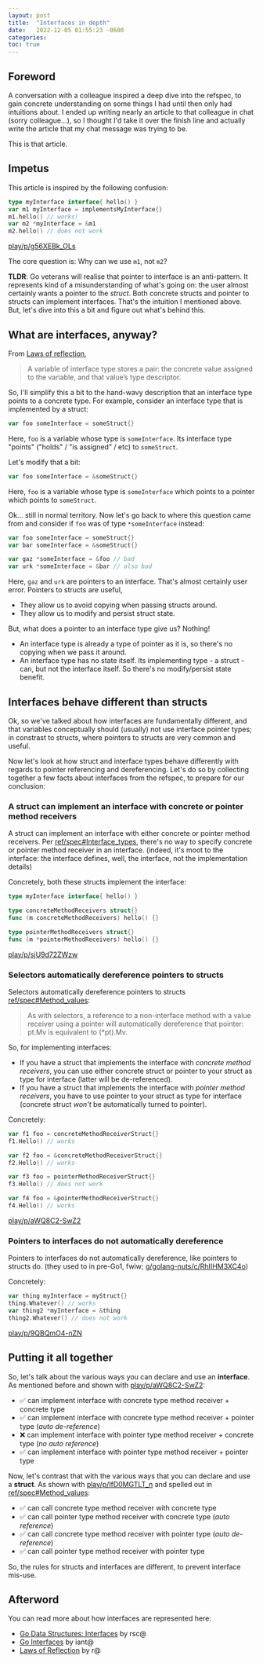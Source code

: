 ```yaml
---
layout: post
title:  "Interfaces in depth"
date:   2022-12-05 01:55:23 -0600
categories: 
toc: true
---
```


## Foreword

A conversation with a colleague inspired a deep dive into the refspec, to gain
concrete understanding on some things I had until then only had intuitions
about. I ended up writing nearly an article to that colleague in chat
(sorry colleague...), so I thought I'd take it over the finish line and actually
write the article that my chat message was trying to be.

This is that article.

## Impetus

This article is inspired by the following confusion:

```go
type myInterface interface{ hello() }
var m1 myInterface = implementsMyInterface{}
m1.hello() // works!
var m2 *myInterface = &m1
m2.hello() // does not work
```

[play/p/g56XEBk_OLs](https://go.dev/play/p/g56XEBk_OLs)

The core question is: Why can we use `m1`, not `m2`?

**TLDR**: Go veterans will realise that pointer to interface is an anti-pattern.
It represents kind of a misunderstanding of what's going on: the user almost
certainly wants a pointer to the _struct_. Both concrete structs and pointer to
structs can implement interfaces. That's the intuition I mentioned above. But,
let's dive into this a bit and figure out what's behind this.

## What are interfaces, anyway?

From [Laws of reflection](https://go.dev/blog/laws-of-reflection),

> A variable of interface type stores a pair: the concrete value assigned to the
variable, and that value’s type descriptor.

So, I'll simplify this a bit to the hand-wavy description that an interface type
points to a concrete type. For example, consider an interface type that is
implemented by a struct:

```go
var foo someInterface = someStruct{}
```

Here, `foo` is a variable whose type is `someInterface`. Its interface type
"points" ("holds" / "is assigned" / etc) to `someStruct`.

Let's modify that a bit:

```go
var foo someInterface = &someStruct{}
```

Here, `foo` is a variable whose type is `someInterface` which points to a
pointer which points to `someStruct`.

Ok... still in normal territory. Now let's go back to where this question came
from and consider if `foo` was of type `*someInterface` instead:

```go
var foo someInterface = someStruct{}
var bar someInterface = &someStruct{}

var gaz *someInterface = &foo // bad
var urk *someInterface = &bar // also bad
```

Here, `gaz` and `urk` are pointers to an interface. That's almost certainly user
error. Pointers to structs are useful,

- They allow us to avoid copying when passing structs around.
- They allow us to modify and persist struct state.

But, what does a pointer to an interface type give us? Nothing!

- An interface type is already a type of pointer as it is, so there's no copying
when we pass it around.
- An interface type has no state itself. Its implementing type - a struct - can,
but not the interface itself. So there's no modify/persist state benefit.

## Interfaces behave different than structs

Ok, so we've talked about how interfaces are fundamentally different, and that
variables conceptually should (usually) not use interface pointer types; in
constrast to structs, where pointers to structs are very common and useful.

Now let's look at how struct and interface types behave differently with regards
to pointer referencing and dereferencing. Let's do so by collecting together a
few facts about interfaces from the refspec, to prepare for our conclusion:

### A struct can implement an interface with concrete or pointer method receivers

A struct can implement an interface with either concrete or pointer method
receivers. Per
[ref/spec#Interface_types](https://go.dev/ref/spec#Interface_types), there's no
way to specify concrete or pointer method receiver in an interface. (indeed,
it's moot to the interface: the interface defines, well, the interface, not the
implementation details)

Concretely, both these structs implement the interface:

```go
type myInterface interface{ hello() }

type concreteMethodReceivers struct{}
func (m concreteMethodReceivers) hello() {}

type pointerMethodReceivers struct{}
func (m *pointerMethodReceivers) hello() {}
```

[play/p/sjU9d72ZWzw](https://go.dev/play/p/sjU9d72ZWzw)

### Selectors automatically dereference pointers to structs

Selectors automatically dereference pointers to structs [ref/spec#Method_values](https://go.dev/ref/spec#Method_values):

> As with selectors, a reference to a non-interface method with a value receiver using a pointer will automatically dereference that pointer: pt.Mv is equivalent to (*pt).Mv.

So, for implementing interfaces:

- If you have a struct that implements the interface with
_concrete method receivers_, you can use either concrete struct or pointer
to your struct as type for interface (latter will be de-referenced).
- If you have a struct that implements the interface with
_pointer method receivers_, you have to use pointer to your struct as type
for interface (concrete struct _won't_ be automatically turned to pointer).

Concretely:

```go
var f1 foo = concreteMethodReceiverStruct{}
f1.Hello() // works

var f2 foo = &concreteMethodReceiverStruct{}
f2.Hello() // works

var f3 foo = pointerMethodReceiverStruct{}
f3.Hello() // does not work

var f4 foo = &pointerMethodReceiverStruct{}
f4.Hello() // works
```

[play/p/aWQ8C2-SwZ2](https://go.dev/play/p/aWQ8C2-SwZ2)

### Pointers to interfaces do not automatically dereference

Pointers to interfaces do not automatically dereference, like pointers to
structs do. (they used to in pre-Go1, fwiw; [g/golang-nuts/c/RhIIHM3XC4o](https://groups.google.com/g/golang-nuts/c/RhIIHM3XC4o))

Concretely:

```go
var thing myInterface = myStruct{}
thing.Whatever() // works
var thing2 *myInterface = &thing
thing2.Whatever() // does not work
```

[play/p/9QBQmO4-nZN](https://go.dev/play/p/9QBQmO4-nZN)

## Putting it all together

So, let's talk about the various ways you can declare and use an **interface**.
As mentioned before and shown with
[play/p/aWQ8C2-SwZ2](https://go.dev/play/p/aWQ8C2-SwZ2):

- ✅ can implement interface with concrete type method receiver + concrete type
- ✅ can implement interface with concrete type method receiver + pointer type (_auto de-reference_)
- ❌ can implement interface with pointer type method receiver + concrete type (_no auto reference_)
- ✅ can implement interface with pointer type method receiver + pointer type

Now, let's contrast that with the various ways that you can declare and use a
**struct**. As shown with
[play/p/IfD0MGTLT_n](https://go.dev/play/p/IfD0MGTLT_n) and spelled out in
[ref/spec#Method_values](https://go.dev/ref/spec#Method_values):

- ✅ can call concrete type method receiver with concrete type
- ✅ can call pointer type method receiver with concrete type (_auto reference_)
- ✅ can call concrete type method receiver with pointer type (_auto de-reference_)
- ✅ can call pointer type method receiver with pointer type

So, the rules for structs and interfaces are different, to prevent interface
mis-use.

## Afterword

You can read more about how interfaces are represented here:

- [Go Data Structures: Interfaces](https://research.swtch.com/interfaces) by rsc@
- [Go Interfaces](https://www.airs.com/blog/archives/277) by iant@
- [Laws of Reflection](https://go.dev/blog/laws-of-reflection) by r@
